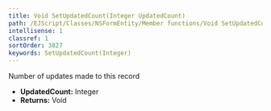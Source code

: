 ```yaml
---
title: Void SetUpdatedCount(Integer UpdatedCount)
path: /EJScript/Classes/NSFormEntity/Member functions/Void SetUpdatedCount(Integer p_0)
intellisense: 1
classref: 1
sortOrder: 3827
keywords: SetUpdatedCount(Integer)
---
```



Number of updates made to this record



* **UpdatedCount:** Integer
* **Returns:** Void



